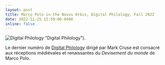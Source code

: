 ```yaml
---
layout: post
title: Marco Polo in the Novus Orbis, Digital Philology, Fall 2022
date: 2022-11-25 15:59:00-0400
inline: false
---
```


![Digital Philology](https://muse.jhu.edu/issue/49137/image/front_cover.jpg) "Digital Philology").

Le dernier numéro de [Digital Philology](https://muse.jhu.edu/issue/49137) dirigé par Mark Cruse est consacré aux réceptions médiévales et renaissantes du _Devisement du monde_ de Marco Polo.

